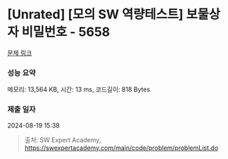 # [Unrated] [모의 SW 역량테스트] 보물상자 비밀번호 - 5658 

[문제 링크](https://swexpertacademy.com/main/code/problem/problemDetail.do?contestProbId=AWXRUN9KfZ8DFAUo) 

### 성능 요약

메모리: 13,564 KB, 시간: 13 ms, 코드길이: 818 Bytes

### 제출 일자

2024-08-19 15:38



> 출처: SW Expert Academy, https://swexpertacademy.com/main/code/problem/problemList.do